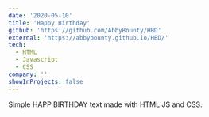 ```yaml
---
date: '2020-05-10'
title: 'Happy Birthday'
github: 'https://github.com/AbbyBounty/HBD'
external: 'https://abbybounty.github.io/HBD/'
tech:
  - HTML
  - Javascript
  - CSS
company: ''
showInProjects: false
---
```


Simple HAPP BIRTHDAY text made with HTML JS and CSS.
